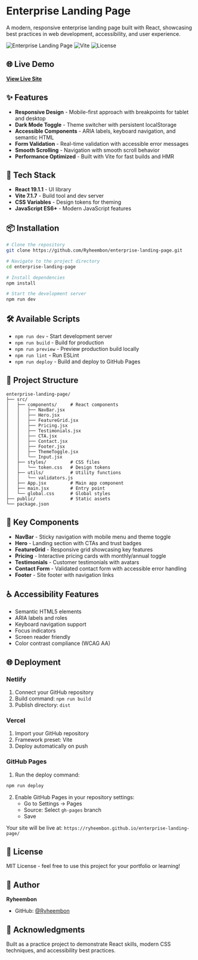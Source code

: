 # Enterprise Landing Page

A modern, responsive enterprise landing page built with React, showcasing best practices in web development, accessibility, and user experience.

![Enterprise Landing Page](https://img.shields.io/badge/React-19.1.1-blue) ![Vite](https://img.shields.io/badge/Vite-7.1.7-646CFF) ![License](https://img.shields.io/badge/License-MIT-green)

## 🌐 Live Demo

**[View Live Site](https://ryheembon.github.io/enterprise-landing-page/)**

## ✨ Features

- **Responsive Design** - Mobile-first approach with breakpoints for tablet and desktop
- **Dark Mode Toggle** - Theme switcher with persistent localStorage
- **Accessible Components** - ARIA labels, keyboard navigation, and semantic HTML
- **Form Validation** - Real-time validation with accessible error messages
- **Smooth Scrolling** - Navigation with smooth scroll behavior
- **Performance Optimized** - Built with Vite for fast builds and HMR

## 🚀 Tech Stack

- **React 19.1.1** - UI library
- **Vite 7.1.7** - Build tool and dev server
- **CSS Variables** - Design tokens for theming
- **JavaScript ES6+** - Modern JavaScript features

## 📦 Installation

```bash
# Clone the repository
git clone https://github.com/Ryheembon/enterprise-landing-page.git

# Navigate to the project directory
cd enterprise-landing-page

# Install dependencies
npm install

# Start the development server
npm run dev
```

## 🛠️ Available Scripts

- `npm run dev` - Start development server
- `npm run build` - Build for production
- `npm run preview` - Preview production build locally
- `npm run lint` - Run ESLint
- `npm run deploy` - Build and deploy to GitHub Pages

## 📁 Project Structure

```
enterprise-landing-page/
├── src/
│   ├── components/     # React components
│   │   ├── NavBar.jsx
│   │   ├── Hero.jsx
│   │   ├── FeatureGrid.jsx
│   │   ├── Pricing.jsx
│   │   ├── Testimonials.jsx
│   │   ├── CTA.jsx
│   │   ├── Contact.jsx
│   │   ├── Footer.jsx
│   │   ├── ThemeToggle.jsx
│   │   └── Input.jsx
│   ├── styles/         # CSS files
│   │   └── token.css   # Design tokens
│   ├── utils/          # Utility functions
│   │   └── validators.js
│   ├── App.jsx         # Main app component
│   ├── main.jsx        # Entry point
│   └── global.css      # Global styles
├── public/             # Static assets
└── package.json
```

## 🎨 Key Components

- **NavBar** - Sticky navigation with mobile menu and theme toggle
- **Hero** - Landing section with CTAs and trust badges
- **FeatureGrid** - Responsive grid showcasing key features
- **Pricing** - Interactive pricing cards with monthly/annual toggle
- **Testimonials** - Customer testimonials with avatars
- **Contact Form** - Validated contact form with accessible error handling
- **Footer** - Site footer with navigation links

## ♿ Accessibility Features

- Semantic HTML5 elements
- ARIA labels and roles
- Keyboard navigation support
- Focus indicators
- Screen reader friendly
- Color contrast compliance (WCAG AA)

## 🌐 Deployment

### Netlify
1. Connect your GitHub repository
2. Build command: `npm run build`
3. Publish directory: `dist`

### Vercel
1. Import your GitHub repository
2. Framework preset: Vite
3. Deploy automatically on push

### GitHub Pages
1. Run the deploy command:
```bash
npm run deploy
```
2. Enable GitHub Pages in your repository settings:
   - Go to Settings → Pages
   - Source: Select `gh-pages` branch
   - Save

Your site will be live at: `https://ryheembon.github.io/enterprise-landing-page/`

## 📝 License

MIT License - feel free to use this project for your portfolio or learning!

## 👤 Author

**Ryheembon**
- GitHub: [@Ryheembon](https://github.com/Ryheembon)

## 🙏 Acknowledgments

Built as a practice project to demonstrate React skills, modern CSS techniques, and accessibility best practices.